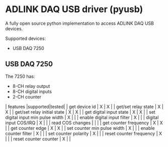 # ADLINK DAQ USB driver (pyusb)

A fully open source python implementation to access ADLINK DAQ USB devices.

Supported devices:

* USB DAQ 7250

## USB DAQ 7250

The 7250 has:

* 8-CH relay output
* 8-CH digital inputs
* 2-CH counter

| features                           |supported|tested|
| get device id                      | X       | X    |
| get/set relay state                | X       | X    |
| get/set relay initial state        | X       | X    |
| get digital input state            | X       | X    |
| set digital input min pulse width  | X       |      |
| enable digital input filter        | X       |      |
| digital input COS/IRQ              | X       |      |
| read COS changes                   |         |      |
| get counter frequency              | X       | X    |
| get counter edge                   | X       | X    |
| set counter min pulse width        | X       |      |
| enable counter filter              | X       |      |
| set counter polarity               | X       |      |
| reset counter frequency            | X       |      |
| reset counter counter              | X       |      |
